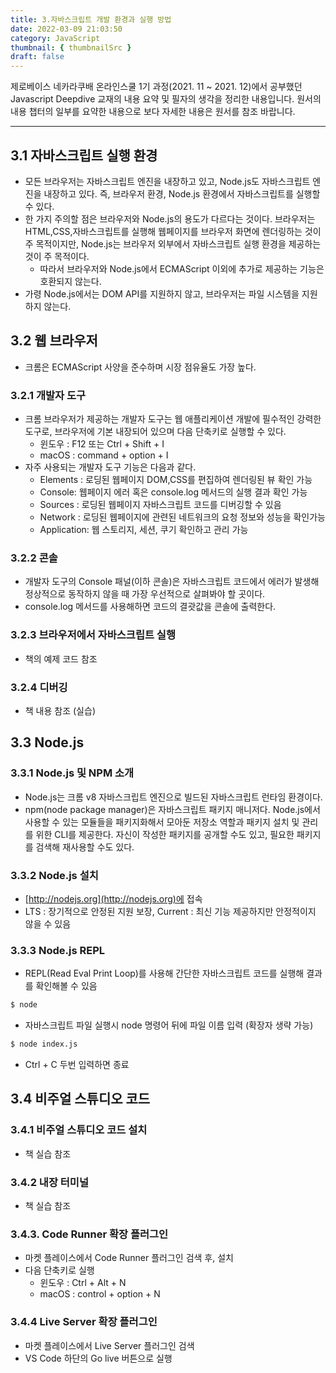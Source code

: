 ```yaml
---
title: 3.자바스크립트 개발 환경과 실행 방법
date: 2022-03-09 21:03:50
category: JavaScript
thumbnail: { thumbnailSrc }
draft: false
---
```


제로베이스 네카라쿠배 온라인스쿨 1기 과정(2021. 11 ~ 2021. 12)에서 공부했던 Javascript Deepdive 교재의 내용 요약 및 필자의 생각을 정리한 내용입니다. 원서의 내용 챕터의 일부를 요약한 내용으로 보다 자세한 내용은 원서를 참조 바랍니다.

---

## 3.1 자바스크립트 실행 환경

- 모든 브라우저는 자바스크립트 엔진을 내장하고 있고, Node.js도 자바스크립트 엔진을 내장하고 있다. 즉, 브라우저 환경, Node.js 환경에서 자바스크립트를 실행할 수 있다.
- 한 가지 주의할 점은 브라우저와 Node.js의 용도가 다르다는 것이다. 브라우저는 HTML,CSS,자바스크립트를 실행해 웹페이지를 브라우저 화면에 렌더링하는 것이 주 목적이지만, Node.js는 브라우저 외부에서 자바스크립트 실행 환경을 제공하는 것이 주 목적이다.
  - 따라서 브라우저와 Node.js에서 ECMAScript 이외에 추가로 제공하는 기능은 호환되지 않는다.
- 가령 Node.js에서는 DOM API를 지원하지 않고, 브라우저는 파일 시스템을 지원하지 않는다.

## 3.2 웹 브라우저

- 크롬은 ECMAScript 사양을 준수하며 시장 점유율도 가장 높다.

### 3.2.1 개발자 도구

- 크롬 브라우저가 제공하는 개발자 도구는 웹 애플리케이션 개발에 필수적인 강력한 도구로, 브라우저에 기본 내장되어 있으며 다음 단축키로 실행할 수 있다.
  - 윈도우 : F12 또는 Ctrl + Shift + I
  - macOS : command + option + I
- 자주 사용되는 개발자 도구 기능은 다음과 같다.
  - Elements : 로딩된 웹페이지 DOM,CSS를 편집하여 렌더링된 뷰 확인 가능
  - Console: 웹페이지 에러 혹은 console.log 메서드의 실행 결과 확인 가능
  - Sources : 로딩된 웹페이지 자바스크립트 코드를 디버깅할 수 있음
  - Network : 로딩된 웹페이지에 관련된 네트워크의 요청 정보와 성능을 확인가능
  - Application: 웹 스토리지, 세션, 쿠기 확인하고 관리 가능

### 3.2.2 콘솔

- 개발자 도구의 Console 패널(이하 콘솔)은 자바스크립트 코드에서 에러가 발생해 정상적으로 동작하지 않을 때 가장 우선적으로 살펴봐야 할 곳이다.
- console.log 메서드를 사용해하면 코드의 결괏값을 콘솔에 출력한다.

### 3.2.3 브라우저에서 자바스크립트 실행

- 책의 예제 코드 참조

### 3.2.4 디버깅

- 책 내용 참조 (실습)

## 3.3 Node.js

### 3.3.1 Node.js 및 NPM 소개

- Node.js는 크롬 v8 자바스크립트 엔진으로 빌드된 자바스크립트 런타임 환경이다.
- npm(node package manager)은 자바스크립트 패키지 매니저다. Node.js에서 사용할 수 있는 모듈들을 패키지화해서 모아둔 저장소 역할과 패키지 설치 및 관리를 위한 CLI를 제공한다. 자신이 작성한 패키지를 공개할 수도 있고, 필요한 패키지를 검색해 재사용할 수도 있다.

### 3.3.2 Node.js 설치

- [http://nodejs.org](http://nodejs.org)에 접속
- LTS : 장기적으로 안정된 지원 보장, Current : 최신 기능 제공하지만 안정적이지 않을 수 있음

### 3.3.3 Node.js REPL

- REPL(Read Eval Print Loop)를 사용해 간단한 자바스크립트 코드를 실행해 결과를 확인해볼 수 있음

```bash
$ node
```

- 자바스크립트 파일 실행시 node 명령어 뒤에 파일 이름 입력 (확장자 생략 가능)

```bash
$ node index.js
```

- Ctrl + C 두번 입력하면 종료

## 3.4 비주얼 스튜디오 코드

### 3.4.1 비주얼 스튜디오 코드 설치

- 책 실습 참조

### 3.4.2 내장 터미널

- 책 실습 참조

### 3.4.3. Code Runner 확장 플러그인

- 마켓 플레이스에서 Code Runner 플러그인 검색 후, 설치
- 다음 단축키로 실행
  - 윈도우 : Ctrl + Alt + N
  - macOS : control + option + N

### 3.4.4 Live Server 확장 플러그인

- 마켓 플레이스에서 Live Server 플러그인 검색
- VS Code 하단의 Go live 버튼으로 실행
